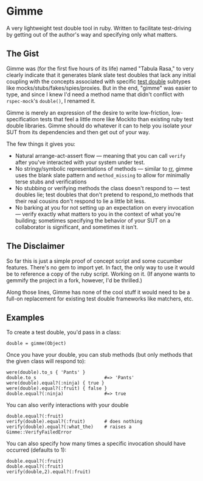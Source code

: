 # Gimme

A very lightweight test double tool in ruby. Written to facilitate test-driving by 
getting out of the author's way and specifying only what matters.

## The Gist

Gimme was (for the first five hours of its life) named "Tabula Rasa," to very clearly indicate that it generates blank slate test doubles that lack any initial coupling with the concepts associated with specific [test double](http://xunitpatterns.com/Test%20Double.html) subtypes like mocks/stubs/fakes/spies/proxies. 
But in the end, "gimme" was easier to type, and since I knew I'd need a method name that didn't conflict with `rspec-mock`'s `double()`, I renamed it. 

Gimme is merely an expression of the desire to write low-friction, low-specification tests that feel a little more like Mockito than existing ruby test double libraries. Gimme should do whatever it can to help you isolate your SUT from its dependencies and then get out of your way.

The few things it gives you:

* Natural arrange-act-assert flow — meaning that you can call `verify` after you've interacted with your system under test.
* No stringy/symbolic representations of methods — similar to [rr](https://github.com/btakita/rr), gimme uses the blank slate pattern and `method_missing` to allow for minimally terse stubs and verifications
* No stubbing or verifying methods the class doesn't respond to — test doubles lie; test doubles that don't pretend to respond_to methods that their real cousins don't respond to lie a little bit less.
* No barking at you for not setting up an expectation on every invocation — verify exactly what matters to you in the context of what you're building; sometimes specifying the behavior of your SUT on a collaborator is significant, and sometimes it isn't.

## The Disclaimer

So far this is just a simple proof of concept script and some cucumber features. There's no gem to import yet. In fact, the only way to use it would be to reference a copy of the ruby script. Working on it. (If anyone wants to gemmify the project in a fork, however, I'd be thrilled.)

Along those lines, Gimme has none of the cool stuff it would need to be a full-on replacement for existing test double frameworks like matchers, etc.

## Examples

To create a test double, you'd pass in a class:

    double = gimme(Object)
     
Once you have your double, you can stub methods (but only methods that the given class will respond to):

    were(double).to_s { 'Pants' }
    double.to_s                         #=> 'Pants'
    were(double).equal?(:ninja) { true }
    were(double).equal?(:fruit) { false }    
    double.equal?(:ninja)               #=> true
    
You can also verify interactions with your double    

    double.equal?(:fruit)
    verify(double).equal?(:fruit)       # does nothing
    verify(double).equal?(:what_the)    # raises a Gimme::VerifyFailedError

You can also specify how many times a specific invocation should have occurred (defaults to 1):

    double.equal?(:fruit)
    double.equal?(:fruit)
    verify(double,2).equal?(:fruit)
    